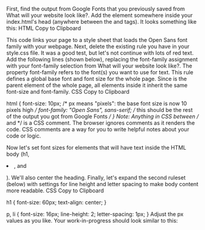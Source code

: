 First, find the output from Google Fonts that you previously saved from What will your website look like?. Add the <link> element somewhere inside your index.html's head (anywhere between the <head> and </head> tags). It looks something like this:
HTML
Copy to Clipboard

<link
  href="https://fonts.googleapis.com/css?family=Open+Sans"
  rel="stylesheet" />
This code links your page to a style sheet that loads the Open Sans font family with your webpage.
Next, delete the existing rule you have in your style.css file. It was a good test, but let's not continue with lots of red text.
Add the following lines (shown below), replacing the font-family assignment with your font-family selection from What will your website look like?. The property font-family refers to the font(s) you want to use for text. This rule defines a global base font and font size for the whole page. Since <html> is the parent element of the whole page, all elements inside it inherit the same font-size and font-family.
CSS
Copy to Clipboard

html {
  font-size: 10px; /* px means "pixels": the base font size is now 10 pixels high */
  font-family: "Open Sans", sans-serif; /* this should be the rest of the output you got from Google Fonts */
}
Note: Anything in CSS between /* and */ is a CSS comment. The browser ignores comments as it renders the code. CSS comments are a way for you to write helpful notes about your code or logic.

Now let's set font sizes for elements that will have text inside the HTML body (h1, <li>, and <p>). We'll also center the heading. Finally, let's expand the second ruleset (below) with settings for line height and letter spacing to make body content more readable.
CSS
Copy to Clipboard

h1 {
  font-size: 60px;
  text-align: center;
}

p,
li {
  font-size: 16px;
  line-height: 2;
  letter-spacing: 1px;
}
Adjust the px values as you like. Your work-in-progress should look similar to this:

